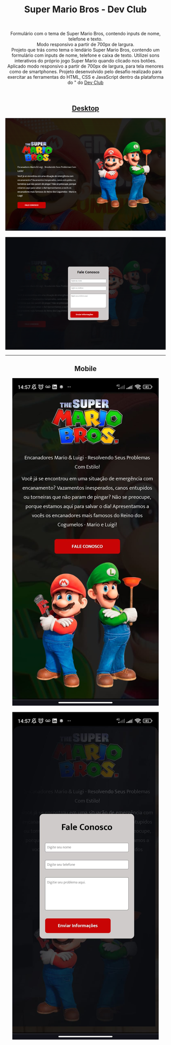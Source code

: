 <h1 align=center>Super Mario Bros - Dev Club</h1>
<br>
<p align=center>Formulário com o tema de Super Mario Bros, contendo inputs de nome, telefone e texto. 
  <br>
  Modo responsivo a partir de 700px de largura.
  <br>
  Projeto que trás como tema o lendário Super Mario Bros, contendo um formulário com inputs de nome, telefone e caixa de texto. Utilizei sons interativos do próprio jogo Super Mario quando clicado nos botões.
Aplicado modo responsivo a partir de 700px de largura, para tela menores como de smartphones.
Projeto desenvolvido pelo desafio realizado para exercitar as ferramentas do HTML, CSS e JavaScript dentro da plataforma do "</b> do <a href="https://rodolfomori.com.br/devclub/" target="_blank">Dev Club</a></p>
<div align=center>
  <a href="https://rodolfomori.com.br/devclub/">
  
</div>
<br>

<div align=center>
  <h2>Desktop</h2>
  <a href="https://cyberxdolly.github.io/projeto-mario-bros/">
    <img src="assets/img/desktop - super mario.png">
    <br><br>
    <img src="assets/img/desktop-form-super mario.png"></a>
    <hr>
  <h2>Mobile</h2>
    <img src="assets/img/mobile-desktop-super mario.jpeg">
    <br><br>
    <img src="assets/img/mobile-form-super mario.jpeg">
  </a>
</div>
<br>

